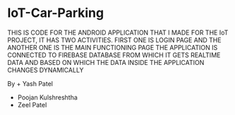 # IoT-Car-Parking
THIS IS CODE FOR THE ANDROID APPLICATION THAT I MADE FOR THE IoT PROJECT, IT HAS TWO ACTIVITIES.
FIRST ONE IS LOGIN PAGE AND THE ANOTHER ONE IS THE MAIN FUNCTIONING PAGE
THE APPLICATION IS CONNECTED TO FIREBASE DATABASE FROM WHICH IT GETS REALTIME DATA AND BASED ON 
WHICH THE DATA INSIDE THE APPLICATION CHANGES DYNAMICALLY


By + Yash Patel
+ Poojan Kulshreshtha
+ Zeel Patel
